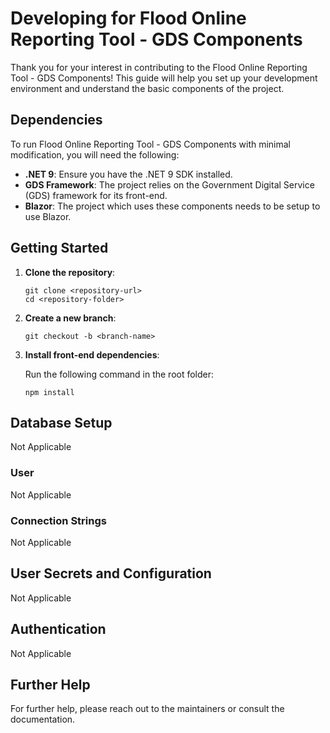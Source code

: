 
# Developing for Flood Online Reporting Tool - GDS Components

Thank you for your interest in contributing to the Flood Online Reporting Tool - GDS Components! This guide will help you set up your development environment and understand the basic components of the project.

## Dependencies

To run Flood Online Reporting Tool - GDS Components with minimal modification, you will need the following:

- **.NET 9**: Ensure you have the .NET 9 SDK installed.
- **GDS Framework**: The project relies on the Government Digital Service (GDS) framework for its front-end.
- **Blazor**: The project which uses these components needs to be setup to use Blazor.

## Getting Started

1. **Clone the repository**:
   ```shell
   git clone <repository-url>
   cd <repository-folder>
   ```

2. **Create a new branch**:
   ```shell
   git checkout -b <branch-name>
   ```

3. **Install front-end dependencies**:

   Run the following command in the root folder:
   ```shell
   npm install
   ```

## Database Setup

Not Applicable

### User

Not Applicable

### Connection Strings

Not Applicable

## User Secrets and Configuration

Not Applicable

## Authentication

Not Applicable

## Further Help

For further help, please reach out to the maintainers or consult the documentation. 
